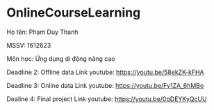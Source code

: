 # OnlineCourseLearning
Họ tên: Phạm Duy Thanh

MSSV: 1612623

Môn học: Ứng dụng di động nâng cao

Deadline 2: Offline data
Link youtube: https://youtu.be/58ekZK-kFHA


Deadline 3: Online data
Link youtube: https://youtu.be/Fv1ZA_6hMBo

Dealine 4: Final project
Link youtube: https://youtu.be/0qDEYKyQcUU
